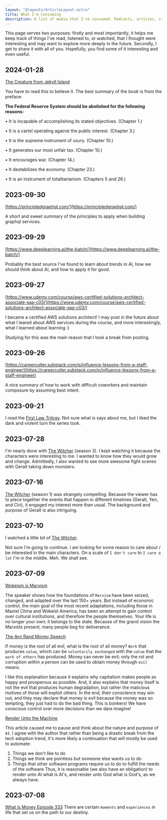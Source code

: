```yaml
---
layout: "@layouts/ArticleLayout.astro"
title: What I'm Consuming
description: A list of media that I've consumed. Podcasts, articles, videos, tweets.
---
```


This page serves two purposes: firstly and most importantly, it helps me keep track of things I've read, 
listened to, or watched, that I thought were interesting and may want to explore more deeply in the future. 
Secondly, I get to share it with all of you. Hopefully, you find some of it interesting and even useful.

## 2024-01-28

[The Creature from Jekyll Island](https://www.amazon.com/Creature-Jekyll-Island-Federal-Reserve/dp/091298645X)

You have to read this to believe it. The best summary of the book is from the preface:

**The Federal Reserve System should be abolished for the following reasons:**

• It is incapable of accomplishing its stated objectives. (Chapter 1.)

• It is a cartel operating against the public interest. (Chapter 3.)

• It is the supreme instrument of usury. (Chapter 10.)

• It generates our most unfair tax. (Chapter 10.)

• It encourages war. (Chapter 14.)

• It destabilizes the economy. (Chapter 23.)

• It is an instrument of totalitarianism. (Chapters 5 and 26.)

## 2023-09-30

[https://principledgraphql.com/](https://principledgraphql.com/)

A short and sweet summary of the principles to apply when building graphql services.

## 2023-09-29

[https://www.deeplearning.ai/the-batch/](https://www.deeplearning.ai/the-batch/)

Probably the best source I've found to learn about trends in AI, how we should think about AI, and how to apply it for good.

## 2023-09-27

[https://www.udemy.com/course/aws-certified-solutions-architect-associate-saa-c03/](https://www.udemy.com/course/aws-certified-solutions-architect-associate-saa-c03/)

I became a certified AWS solutions architect! I may post in the future about what I leared about AWS services during the course, and
more interestingly, what I learned about learning :)

Studying for this was the main reason that I took a break from posting.

## 2023-09-26

[https://careercutler.substack.com/p/influence-lessons-from-a-staff-engineer](https://careercutler.substack.com/p/influence-lessons-from-a-staff-engineer)

A nice summary of how to work with difficult coworkers and maintain composure by assuming best intent.

## 2023-09-21

I read the [First Law Trilogy](https://www.goodreads.com/book/show/11706669-the-first-law-trilogy). Not sure what is says about me, but I liked the dark and violent turn the series took.

## 2023-07-28

I'm nearly done with [The Witcher](https://www.netflix.com/title/80189685) (season 3). I kept watching it because the characters were interesting to me. I wanted to know how they would grow and change. Admittedly, I also wanted to see more awesome fight scenes with Geralt taking down monsters.

## 2023-07-16

[The Witcher](https://www.netflix.com/title/80189685) (season 1) was strangely compelling. Because the viewer has to piece together the events that happen in different timelines (Geralt, Yen, and Ciri), it engaged my interest more than usual. The background and purpose of Geralt is also intriguing.

## 2023-07-10

I watched a little bit of [The Witcher](https://www.netflix.com/title/80189685).

Not sure I'm going to continue. I am looking for some reason to care about / be interested in the main characters. On a scale of `I don't care` to `I care a lot` I'm in the middle. Meh. We shall see.

## 2023-07-09

[Wokeism is Marxism](https://youtu.be/y6rk1mYiOAw)

The speaker shows how the foundations of `Marxism` have been seized, changed, and adapted over the last 150+ years. But instead of economic control, the main goal of the most recent adaptations, including those in Maoist China and Wokeist America, has been an attempt to gain control over cultural institutions, and therefore the people themselves. Your life is no longer your own; it belongs to the state. Because of the grand vision the Marxists present, many people beg for deliverance.

[The Ayn Rand Money Speech](https://www.capitalismmagazine.com/2002/08/franciscos-money-speech/)

If money is the root of all evil, what is the root of all money? `Work` that produces `value`, which can be `voluntarily exchanged` with the `value` that the `work of others` has produced. Money can never be evil; only the rot and corruption within a person can be used to obtain money through `evil` means.

I like this explanation because it explains why capitalism makes people as happy and prosperous as possible. And, it also explains that money itself is not the evil that produces human degradation, but rather the malicious motives of those will exploit others. In the end, their conscience may win out, and they may declare that money is evil because the money was so tempting, they just had to do the bad thing. This is bonkers! We have conscious control over more decisions than we dare imagine!

[Render Unto the Machine](https://theconvivialsociety.substack.com/p/render-unto-the-machine)

This article caused me to pause and think about the nature and purpose of `AI`. I agree with the author that rather than being a drastic break from the tech adoption trend, it's more likely a continuation that will mostly be used to automate:

1. Things we don't like to do
1. Things we think are pointless but someone else wants us to do
1. Things that other software programs require us to do to fulfill the needs of the software
Thus, it is reasonable (we also have an obligation) to render unto AI what is AI's, and render unto God what is God's, as we always have.

## 2023-07-08

[What is Money Episode 333](https://whatismoneypodcast.com/episodes/serendipity-wokeism-and-bitcoin-with-robert-breedlove-wim333)
There are certain `moments` and `experiences` in life that set us on the path to our destiny.


